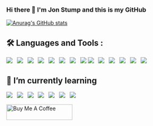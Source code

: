 ### Hi there 👋 I'm Jon Stump and this is my GitHub

[![Anurag's GitHub stats](https://github-readme-stats.vercel.app/api?username=jonstump&show_icons=true&theme=nord)](https://github.com/jonstump/github-readme-stats)

## :hammer_and_wrench: Languages and Tools :
<p>
<img src="https://img.shields.io/badge/linux%20-FCC624.svg?&style=for-the-badge&logo=linux&logoColor=black" />&nbsp;&nbsp;
<img src="https://img.shields.io/badge/docker%20-%232496ED.svg?&style=for-the-badge&logo=docker&logoColor=white" />&nbsp;&nbsp;
<img src="https://img.shields.io/badge/gnubash%20-4EAA25.svg?&style=for-the-badge&logo=gnubash&logoColor=white" />&nbsp;&nbsp;
  <img src="https://img.shields.io/badge/JavaScript-F7DF1E?style=for-the-badge&logo=javascript&logoColor=black" />&nbsp;&nbsp;
<img src="https://img.shields.io/badge/typescript%20-3178C6.svg?&style=for-the-badge&logo=typescript&logoColor=white" />&nbsp;&nbsp;
<img src="https://img.shields.io/badge/React-20232A?style=for-the-badge&logo=react&logoColor=61DAFB" />&nbsp;&nbsp;
<img src="https://img.shields.io/badge/angular%20-%23dd0031.svg?&style=for-the-badge&logo=angular&logoColor=white" />&nbsp;&nbsp;
<img src="https://img.shields.io/badge/github-181717.svg?&style=for-the-badge&logo=github&logoColor=white" />
<img src="https://img.shields.io/badge/gitlab-FCA121.svg?&style=for-the-badge&logo=gitlab&logoColor=white" />&nbsp;&nbsp;
<img src="https://img.shields.io/badge/CSS3-1572B6?&style=for-the-badge&logo=css3&logoColor=white" />&nbsp;&nbsp;
<img src="https://img.shields.io/badge/Tailwind-06B6D4?&style=for-the-badge&logo=tailwindcss&logoColor=white" />&nbsp;&nbsp;
<img src="https://img.shields.io/badge/neovim%20-57A143.svg?&style=for-the-badge&logo=neovim&logoColor=white" />&nbsp;&nbsp;
<img src="https://img.shields.io/badge/tmux%20-1BB91F.svg?&style=for-the-badge&logo=tmux&logoColor=white" />&nbsp;&nbsp;
<img src="https://img.shields.io/badge/linode%20-00A95C.svg?&style=for-the-badge&logo=linode&logoColor=white" />&nbsp;&nbsp;
</p>

## 🌱 I’m currently learning
<p>
<img src="https://img.shields.io/badge/terraform-black?style=for-the-badge&logo=terraform&logoColor=7B42BC" />&nbsp;&nbsp;
<img src="https://img.shields.io/badge/jest%20-%23c21325.svg?&style=for-the-badge&logo=jest&logoColor=white" />&nbsp;&nbsp;
<img src="https://img.shields.io/badge/go%20-%2300add8.svg?&style=for-the-badge&logo=go&logoColor=white" />&nbsp;&nbsp;
<img src="https://img.shields.io/badge/python%20-%233776ab.svg?&style=for-the-badge&logo=python&logoColor=white" />&nbsp;&nbsp;
<img src="https://img.shields.io/badge/kubernetes%20-%23326CE5.svg?&style=for-the-badge&logo=kubernetes&logoColor=white" />&nbsp;&nbsp;
<img src="https://img.shields.io/badge/ghost-15171A.svg?&style=for-the-badge&logo=ghost&logoColor=CED4D9" />&nbsp;&nbsp;
<img src="https://img.shields.io/badge/gitea-609926.svg?&style=for-the-badge&logo=gitea&logoColor=white" />&nbsp;&nbsp;
</p>

<a href="https://www.buymeacoffee.com/jonstump" target="_blank"><img src="https://cdn.buymeacoffee.com/buttons/default-orange.png" alt="Buy Me A Coffee" height="41" width="174"></a>
<!--
**jonstump/jonstump** is a ✨ _special_ ✨ repository because its `README.md` (this file) appears on your GitHub profile.

Here are some ideas to get you started:

- 🔭 I’m currently working on ...
- 🌱 I’m currently learning ...
- 👯 I’m looking to collaborate on ...
- 🤔 I’m looking for help with ...
- 💬 Ask me about ...
- 📫 How to reach me: ...
- 😄 Pronouns: ...
- ⚡ Fun fact: ...
-->
